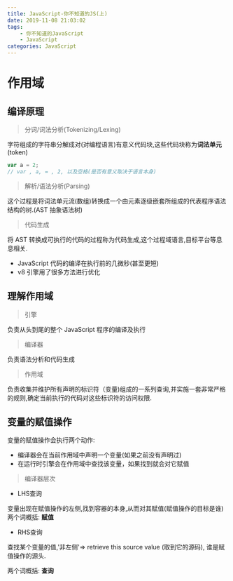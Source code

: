 ```yaml
---
title: JavaScript-你不知道的JS(上)
date: 2019-11-08 21:03:02
tags:
    - 你不知道的JavaScript
    - JavaScript
categories: JavaScript
---
```

# 作用域

## 编译原理

> 分词/词法分析(Tokenizing/Lexing)

字符组成的字符串分解成对(对编程语言)有意义代码块,这些代码块称为**词法单元**(token)

<!-- more -->

```javascript
var a = 2;
// var , a, = , 2, 以及空格(是否有意义取决于语言本身)
```

> 解析/语法分析(Parsing)

这个过程是将词法单元流(数组)转换成一个由元素逐级嵌套所组成的代表程序语法结构的树.(AST 抽象语法树)

> 代码生成

将 AST 转换成可执行的代码的过程称为代码生成,这个过程域语言,目标平台等息息相关.

-   JavaScript 代码的编译在执行前的几微秒(甚至更短)
-   v8 引擎用了很多方法进行优化

## 理解作用域

> 引擎

负责从头到尾的整个 JavaScript 程序的编译及执行

> 编译器

负责语法分析和代码生成

> 作用域

负责收集并维护所有声明的标识符（变量)组成的一系列查询,并实施一套非常严格的规则,确定当前执行的代码对这些标识符的访问权限.

## 变量的赋值操作

变量的赋值操作会执行两个动作:

-   编译器会在当前作用域中声明一个变量(如果之前没有声明过)
-   在运行时引擎会在作用域中查找该变量，如果找到就会对它赋值

> 编译器层次

* LHS查询

变量出现在赋值操作的左侧,找到容器的本身,从而对其赋值(赋值操作的目标是谁)
两个词概括: **赋值**
* RHS查询

查找某个变量的值,'非左侧'=> retrieve this source value (取到它的源码), 谁是赋值操作的源头.

两个词概括: **查询**
 
